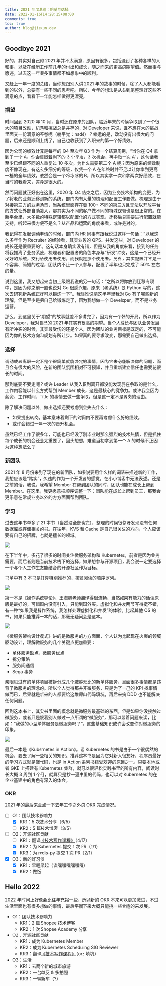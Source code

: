 ```yaml
---
title: 2021 年度总结：期望与选择
date: 2022-01-16T14:28:15+08:00
comments: true
toc: true
author: blog@jiekun.dev
---
```


## Goodbye 2021
好的，其实对自己的 2021 年并不太满意，原因有很多，包括遇到了各种各样的人和事，以及在经历工作前几年的付出和成长，随之而来的更高的期望值。然而事与愿违，过去这一年很多事情都不如想象中的顺利。

又赶上一年一度的总结，当你想跟别人讲 2021 年的故事的时候，除了人人都能看到的以外，总要有一些不同的思考吧。所以，今年的想法是从头到尾整理好这些不满意的点，看看下一年能怎样做得更漂亮。

### 期望
时间回到 2020 年 10 月，当时还在原来的团队，临近年末的时候争取到了一个很大的项目改动，机遇和挑战总是并存的，对 Developer 来说，谁不想在大的挑战里面交一份满意的答卷呢（躺平党：nsdd）？幸运的是，改动没有出很大的问题，后来还是顺利上线了，自己也收获到了入职来的第一个好绩效。

因为公司的绩效计算是每年的 Q4 至次年 Q3 作为一个结算周期，“当你在 Q4 拿到了一个 A，你会憧憬着剩下的 3 个季度，3 次机会，再争取一次 A”，这句话我至少已经跟不同的人重复过 10 多次。为什么需要第二个 A 呢？因为原来的绩效制度不像现在，有这么多细分的等级，仅凭一个 A 在年终时并不足以让你拿到更高一档的全年绩效，依然会是一个冷冰冰的 B，所以其实拿一次和拿两次好绩效，在当时的我看来，差异是很大的。

然而问题就正好出在这里，2020 年 Q4 结束之后，因为业务技术架构的变更，为了将老的业务迁移到新的系统，部门内有大量的梳理和配置工作要做。梳理是由于对接第三方的业务场景，当系统里面存在着 100+ 不同的第三方且无法以开放平台的方式让外部自助接入，那其实为不同的客户做不同的特殊逻辑也是很正常的。在新平台里，大多数的特殊逻辑都以配置化的方式实现，迁移后只需要进行配置就能支持，听起来很方便不是么？从产品和运营的角度来看，或许是对的。

我记得在发起调动申请的时候，部门内 HR 同事有跟我说过这样一句话：“以我这么多年作为 Recruiter 的经验看，其实业务的 QPS、并发这些，对 Developer 的成长还是很重要的”。这句话本身确实没有错，但是从我的角度来看，接到的任务将我推离了业务系统，梳理者和配置者的角色本身与“研发”冲突，这是一个已经开发好的系统，交付给使用者使用，而我就是那个使用者。另外，其实配置并不是一个容易、简短的过程，团队内不止一个人参与，配置了半年也只完成了 50% 左右的量。

说到这里，我又想起来当初上级跟我说的另一句话：“之所以将你放到迁移专项中，是因为你之前一直也说对 Go 很感兴趣，原来（老系统）是 Python 写的，这次去研究新系统正好可以锻炼一下”。我很难说清这半年里我对 Go 有了哪些新的理解，但是至少是把自己给锻炼走了，因为我想做一个 Developer，而不是业务运营。

那么，到这里关于“期望”的故事就差不多讲完了，因为有一个好的开局，所以作为 Developer，我对自己的 2021 年其实有很高的期望。当个人成长与团队业务发展有所冲突的时候，其实最受伤的还是个人，因为团队的业务目标是既定的，不可能因为你的技术方向和规划有所让步。如果真的要寻求改变，那需要自己做出选择。

### 选择
调动或者离职一定不是个很简单就能决定的事情，因为它未必能解决你的问题，而且会有很大的风险。在新的团队氛围相对不可预知，并且重新建立信任也需要花很长的时间。

那到底要不要走呢？或许 Leader 从我入职到离开都没能发现我在争取的是什么，工作内容能以什么方式帮到 Member 成长，这是最核心的竞争力。或许我会因为薪资、工作时间、Title 的事情去做一些争取，但是这一定不是转岗的理由。

除了解决问题以外，做出选择还要考虑到会失去什么：
- 如果提出转岗，基本意味着剩下的时间内不要再考虑什么好的绩效。
- 或许会错过一年一次的晋升机会。

虽然已经工作了很多年，可能也已经没了刚毕业时那么强烈的技术热情，但是抓住每个成长的机会还是太重要了，回头想想，难道当初拿到第一个 A 的时候不正因为这种想法么？

### 新团队
2021 年 8 月份来到了现在的新团队，如果说要用什么样的词语来描述新的工作，我想应该是“踏实”，久违的作为一个开发者的感觉，在小小博客中无法表述。还是之前的话，我说，我希望 Member 在帮到团队的同时，团队也能在成长上帮到 Member。在这里，我更愿意把顺序调整一下：团队能在成长上帮到员工，那我会更乐意在常规业务以外的方方面面帮到团队。

### 学习
过去这年书单多了 21 本书（当然没全部读完），整理的时候很惊讶发现没有任何数据库或存储相关的书。在往年，KVS 和 Cache 是自己很关注的方向，个人应该要有自己的招牌，也就是擅长的领域。

![](../202201-2021-summary/2021_books.png)

在下半年中，多花了很多的时间关注微服务架构和 Kubernetes，前者是因为业务需要，而后者则是当前技术栈下的选择，如果想参与开源项目，我会说一定要选择一个与个人工作生态能结合的开源社区作为目标。

书单中有 3 本书是打算特别推荐的，按照阅读的顺序罗列。

![](../202201-2021-summary/operating_systems.png)

第一本是《操作系统导论》，王海鹏老师翻译得很流畅，当然如果有能力的话读原版是最好的，可惜国内没有引入，只能到国外买。虚拟化和并发两节写得挺不错，有一种“如果我是操作系统，我怎样处理虚拟化和并发”的体验。比起其他 OS 的书，如果只能推荐一本的话，那毫无疑问会是这本。

![](../202201-2021-summary/microservices.png)

《微服务架构设计模式》讲的是微服务的方方面面，个人认为比起现在火爆的领域驱动设计，理解微服务的几个关键点更加重要：
- 单体服务缺点，微服务优点
- 拆分策略
- 服务间通信
- Sega 事务

亲眼见过有的单体项目被拆分成几个臃肿无比的新单体服务，里面很多事情都是违背了微服务的理念的。所以个人觉得那并非微服务，只是为了一己的 KPI 找事情做而已，后果就是新来的人都要给这堆屎山代码填坑，再后来搞 DDD 也不能解决任何问题。

回到这本书上，其实书里面的概念就是微服务最基础的东西，但是如果你没接触过微服务，或者只是跟着别人做过一点所谓的“微服务”，那可以带着问题来读，比如：“我做的小型单体服务是微服务吗？”，这些基础知识或许会改变你对微服务的印象。

![](../202201-2021-summary/kubernetes_in_action.png)

最后一本是《Kubernetes in Action》。读 Kubernetes 的书是由于一个很偶然的机会，要去了解一些相关的知识。推荐这本书是因为它对新人很友好，程序员最好的学习方式就是敲代码，也是 in Action 系列书籍受欢迎的原因之一。只要本地或者 GKE 上搭建有 Kubernetes 集群，就可以很轻松实践书里的所有内容，阅读时长大概 3 周到 1 个月，就算只是抄一遍书里的代码，也可以对 Kubernetes 的在企业基建中的角色有深入的体会。

### OKR
2021 年的最后来盘点一下去年工作之外的 OKR 完成情况。
- [ ] O1：团队技术影响力
    - [X] KR1：5 次技术分享（6/5）
    - [ ] KR2：5 篇技术博客（3/5）
- [ ] O2：开源社区贡献
    - [ ] KR1：翻译[《技术写作课程》](https://jiekun.github.io/tech-writing/)（4/17）
    - [X] KR2：为 Kubernetes 提交 1 次 PR（1/1）
    - [X] KR3：为 redis-py 提交 1 次 PR（2/1）
- [X] O3：新的好习惯
    - [X] KR1：早睡早起（诶嘿嘿嘿嘿嘿嘿）
    - [X] KR2：做饭

## Hello 2022
2022 年时间上好像会比往年充裕一些，所以新的 OKR 本来可以更加激进，不过生活里面也有很多想做的事情，最后平衡下来大概只能挑一些合适的来发展。

- O1：团队技术影响力
    - KR1：2 篇 Shopee 技术博客
    - KR2：1 次 Shopee Academy 分享
- O2：开源社区贡献
    - KR1：成为 Kubernetes Member
    - KR2：成为 Kubernetes Scheduling SIG Reviewer
    - KR3：翻译[《技术写作课程》](https://jiekun.github.io/tech-writing/)（orz 填坑）
- O3：生活
    - KR1：去两个新的城市旅游
    - KR2：一台单反 & 多拍照
    - KR3：一辆新车（?）